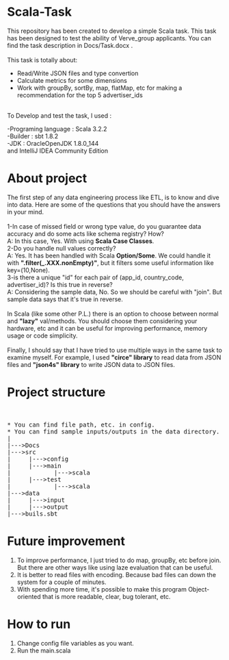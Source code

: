 # Scala-Task
This repository has been created to develop a simple Scala task. This task has been designed to test the ability of Verve_group applicants. You can find the task description in Docs/Task.docx .<br />
<br />
This task is totally about:<br />
  * Read/Write JSON files and type convertion<br />
  * Calculate metrics for some dimensions<br />
  * Work with groupBy, sortBy, map, flatMap, etc for making a recommendation for the top 5 advertiser_ids<br />
<br />
To Develop and test the task, I used :

-Programing language : Scala 3.2.2<br />
-Builder : sbt 1.8.2<br />
-JDK : OracleOpenJDK 1.8.0_144<br />
and IntelliJ IDEA Community Edition<br />

# About project
The first step of any data engineering process like ETL, is to know and dive into data. Here are some of the questions that you should have the answers in your mind.<br />
<br />
1-In case of missed field or wrong type value, do you guarantee data accuracy and do some acts like schema registry? How?<br />
A: In this case, Yes. With using **Scala Case Classes**.<br />
2-Do you handle null values correctly?<br />
A: Yes. It has been handled with Scala **Option/Some**. We could handle it with **".filter(_.XXX.nonEmpty)"**, but it filters some useful information like key=(10,None).<br />
3-is there a unique "id" for each pair of (app_id, country_code, advertiser_id)? Is this true in reverse?<br />
A: Considering the sample data, No. So we should be careful with "join". But sample data says that it's true in reverse.<br />
<br />
In Scala (like some other P.L.) there is an option to choose between normal and **"lazy"** val/methods. You should choose them considering your hardware, etc and it can be useful for improving performance, memory usage or code simplicity.<br />
<br />
Finally, I should say that I have tried to use multiple ways in the same task to examine myself. For example, I used **"circe" library** to read data from JSON files and **"json4s" library** to write JSON data to JSON files.<br />

# Project structure
<pre>
<br />
* You can find file path, etc. in config.
* You can find sample inputs/outputs in the data directory.
|
|--->Docs
|--->src
|     |--->config
|     |--->main
|            |--->scala
|     |--->test
|            |--->scala
|--->data
|     |--->input
|     |--->output
|--->buils.sbt
</pre>
# Future improvement
1. To improve performance, I just tried to do map, groupBy, etc before join. But there are other ways like using laze evaluation that can be useful.
2. It is better to read files with encoding. Because bad files can down the system for a couple of minutes.
3. With spending more time, it's possible to make this program Object-oriented that is more readable, clear, bug tolerant, etc.
# How to run 
1. Change config file variables as you want.
2. Run the main.scala
